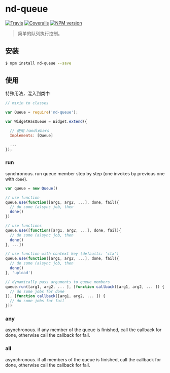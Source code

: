 # nd-queue

[![Travis](https://img.shields.io/travis/ndfront/nd-queue.svg?style=flat-square)](https://github.com/ndfront/nd-queue)
[![Coveralls](https://img.shields.io/coveralls/ndfront/nd-queue.svg?style=flat-square)](https://github.com/ndfront/nd-queue)
[![NPM version](https://img.shields.io/npm/v/nd-queue.svg?style=flat-square)](https://npmjs.org/package/nd-queue)

> 简单的队列执行控制。

## 安装

```bash
$ npm install nd-queue --save
```

## 使用

特殊用法，混入到类中

```js
// mixin to classes

var Queue = require('nd-queue');

var WidgetHasQueue = Widget.extend({

  // 使用 handlebars
  Implements: [Queue]

  ...
});
```

### run

synchronous. run queue member step by step (one invokes by previous one with `done`).

```js
var queue = new Queue()

// use function
queue.use(function([arg1, arg2, ...], done, fail){
  // do some (a)sync job, then
  done()
})

// use functions
queue.use([function([arg1, arg2, ...], done, fail){
  // do some (a)sync job, then
  done()
}, ...])

// use function with context key (defaults: 'ctx')
queue.use(function([arg1, arg2, ...], done, fail){
  // do some (a)sync job, then
  done()
}, 'upload')

// dynamically pass arguments to queue members
queue.run([arg1, arg2, ... ], [function callback([arg1, arg2, ... ]) {
  // do some jobs for done
}], [function callback([arg1, arg2, ... ]) {
  // do some jobs for fail
}])
```

### any

asynchronous. if any member of the queue is finished, call the callback for done, otherwise call the callback for fail.

### all

asynchronous. if all members of the queue is finished, call the callback for done, otherwise call the callback for fail.
